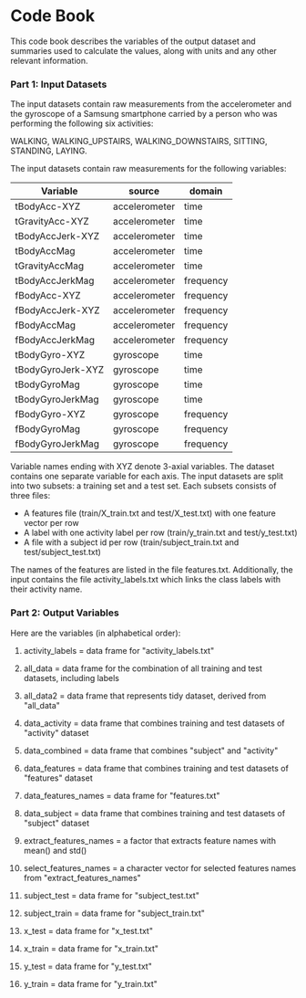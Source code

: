 # Code Book

This code book describes the variables of the output dataset and summaries used to calculate the values, along with units and any other relevant information.

### Part 1: Input Datasets

The input datasets contain raw measurements from the accelerometer and the gyroscope of a Samsung smartphone carried by a person who was performing the following six activities:

WALKING, WALKING_UPSTAIRS, WALKING_DOWNSTAIRS, SITTING, STANDING, LAYING.

The input datasets contain raw measurements for the following variables:

|      Variable     |     source    |   domain  |
| ----------------- | ------------- | --------- |
| tBodyAcc-XYZ      | accelerometer | time      |
| tGravityAcc-XYZ   | accelerometer | time      |
| tBodyAccJerk-XYZ  | accelerometer | time      |
| tBodyAccMag       | accelerometer | time      |
| tGravityAccMag    | accelerometer | time      |
| tBodyAccJerkMag   | accelerometer | frequency |
| fBodyAcc-XYZ      | accelerometer | frequency |
| fBodyAccJerk-XYZ  | accelerometer | frequency |
| fBodyAccMag       | accelerometer | frequency |
| fBodyAccJerkMag   | accelerometer | frequency |
| tBodyGyro-XYZ     | gyroscope     | time      |
| tBodyGyroJerk-XYZ | gyroscope     | time      |
| tBodyGyroMag      | gyroscope     | time      |
| tBodyGyroJerkMag  | gyroscope     | time      |
| fBodyGyro-XYZ     | gyroscope     | frequency |
| fBodyGyroMag      | gyroscope     | frequency |
| fBodyGyroJerkMag  | gyroscope     | frequency |

Variable names ending with XYZ denote 3-axial variables. The dataset contains one separate variable for each axis.
The input datasets are split into two subsets: a training set and a test set. Each subsets consists of three files:

* A features file (train/X_train.txt and test/X_test.txt) with one feature vector per row
* A label with one activity label per row (train/y_train.txt and test/y_test.txt)
* A file with a subject id per row (train/subject_train.txt and test/subject_test.txt)

The names of the features are listed in the file features.txt. Additionally, the input contains the file activity_labels.txt which links the class labels with their activity name.


### Part 2: Output Variables




Here are the variables (in alphabetical order):

1) activity_labels = data frame for "activity_labels.txt"

2) all_data = data frame for the combination of all training and test datasets, including labels

3) all_data2 = data frame that represents tidy dataset, derived from "all_data"  

4) data_activity = data frame that combines training and test datasets of "activity" dataset

5) data_combined = data frame that combines "subject" and "activity"

6) data_features = data frame that combines training and test datasets of "features" dataset

7) data_features_names = data frame for "features.txt" 

8) data_subject = data frame that combines training and test datasets of "subject" dataset

9) extract_features_names = a factor that extracts feature names with mean() and std()

10) select_features_names = a character vector for selected features names from "extract_features_names"

11) subject_test = data frame for "subject_test.txt"

12) subject_train = data frame for "subject_train.txt"

13) x_test = data frame for "x_test.txt"

14) x_train = data frame for "x_train.txt"

15) y_test = data frame for "y_test.txt"

16) y_train = data frame for "y_train.txt"

